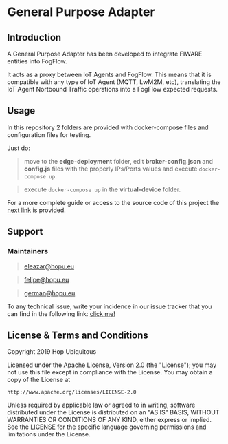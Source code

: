 # General Purpose Adapter

## Introduction
A General Purpose Adapter has been developed to integrate FIWARE entities into FogFlow. 

It acts as a proxy between IoT Agents and FogFlow. This means that it is compatible with any type of IoT Agent (MQTT, LwM2M, etc), translating the IoT Agent Nortbound Traffic operations into a FogFlow expected requests.

## Usage
In this repository 2 folders are provided with docker-compose files and configuration files for testing.

Just do:
> move to the **edge-deployment** folder, edit **broker-config.json** and **config.js** files with the properly IPs/Ports values and execute `docker-compose up`.

> execute `docker-compose up` in the **virtual-device** folder.

For a more complete guide or access to the source code of this project the [next link](https://gitlab.hopu.eu/hardware/ProcessingNode/FogFlow/Py-IoTAgent-Adapter) is provided.

## Support

### Maintainers
>eleazar@hopu.eu

>felipe@hopu.eu

>german@hopu.eu

To any technical issue, write your incidence in our issue tracker that you can find in the following link: [click me!](https://gitlab.hopu.eu/hardware/ProcessingNode/FogFlow/Py-IoTAgent-Adapter/issues)

## License & Terms and Conditions
Copyright 2019 Hop Ubiquitous

Licensed under the Apache License, Version 2.0 (the "License");
you may not use this file except in compliance with the License.
You may obtain a copy of the License at

    http://www.apache.org/licenses/LICENSE-2.0

Unless required by applicable law or agreed to in writing, software
distributed under the License is distributed on an "AS IS" BASIS,
WITHOUT WARRANTIES OR CONDITIONS OF ANY KIND, either express or implied.
See the [LICENSE](https://gitlab.hopu.eu/hardware/ProcessingNode/FogFlow/Py-IoTAgent-Adapter/blob/master/LICENSE) for the specific language governing permissions and
limitations under the License.
